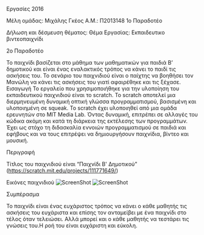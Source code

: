 ﻿Eργασίες 2016

Μέλη ομάδας: Μιχάλης Γκέος  Α.Μ.: Π2013148
1o Παραδοτέο

Δήλωση και δέσμευση θέματος: Θέμα Εργασίας: Εκπαιδευτικο βιντεοπαιχνίδι

2ο Παραδοτέο

Το παιχνίδι βασίζεται στο μάθημα των μαθηματικών για παιδιά Β’ δημοτικού και είναι ένας εναλακτικός τρόπος να κάνει το παιδί τις ασκήσεις του. Το σενάριο του παιχνιδιού είναι ο παίχτης να βοηθήσει τον Μανώλη να κάνει τις ασκήσεις του γιατί αφαιρέθηκε και τις ξέχασε.
Εισαγωγή
Το εργαλείο που χρησιμοποιήθηκε για την υλοποίηση του εκπαιδευτικού παιχνιδιού είναι το scratch. Το scratch αποτελεί μια διερμηνευμένη δυναμική οπτική γλώσσα προγραμματισμού, βασισμένη και υλοποιημένη σε squeak. Το scratch έχει υλοποιηθεί από μια ομάδα ερευνητών στο MIT Media Lab. Όντας δυναμική, επιτρέπει σε αλλαγές του κώδικα ακόμη και κατά τη διάρκεια της εκτέλεσης των προγραμμάτων. Έχει ως στόχο τη διδασκαλία εννοιών προγραμματισμού σε παιδιά και εφήβους και να τους επιτρέψει να δημιουργήσουν παιχνίδια, βίντεο και μουσική. 

Περιγραφή

Τίτλος του παιχνιδιού είναι “Παιχνίδι Β' Δημοτικού” 
(https://scratch.mit.edu/projects/111771649/)


Εικόνες παιχνιδιού
![ScreenShot]()
![ScreenShot]()

Συμπέρασμα

Το παιχνίδι είναι ένας ευχάριστος τρόπος να κάνει ο κάθε μαθητής τις ασκήσεις του ευχάριστα και επίσης τον ανταμείβει με ένα παιχνίδι στο τέλος όταν τελειώσει. Αλλά μπορεί και ο κάθε μαθητής να τεστάρει τις γνώσεις του.Η ροή του είναι ευχάριστη και εύκολη.

